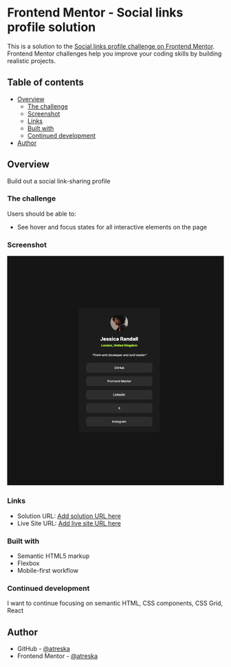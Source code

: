 # Frontend Mentor - Social links profile solution

This is a solution to the [Social links profile challenge on Frontend Mentor](https://www.frontendmentor.io/challenges/social-links-profile-UG32l9m6dQ). Frontend Mentor challenges help you improve your coding skills by building realistic projects. 

## Table of contents

- [Overview](#overview)
  - [The challenge](#the-challenge)
  - [Screenshot](#screenshot)
  - [Links](#links)
  - [Built with](#built-with)
  - [Continued development](#continued-development)
- [Author](#author)


## Overview

Build out a social link-sharing profile

### The challenge

Users should be able to:

- See hover and focus states for all interactive elements on the page

### Screenshot

![](./images/social-links-snapshot.png)

### Links

- Solution URL: [Add solution URL here](https://your-solution-url.com)
- Live Site URL: [Add live site URL here](https://your-live-site-url.com)

### Built with

- Semantic HTML5 markup
- Flexbox
- Mobile-first workflow

### Continued development

I want to continue focusing on semantic HTML, CSS components, CSS Grid, React

## Author

- GitHub - [@atreska](https://github.com/atreska)
- Frontend Mentor - [@atreska](https://www.frontendmentor.io/profile/atreska)
